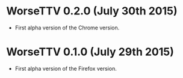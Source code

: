 # WorseTTV 0.2.0 (July  30th 2015)
  - First alpha version of the Chrome version.

# WorseTTV 0.1.0 (July 29th 2015)
  - First alpha version of the Firefox version.
